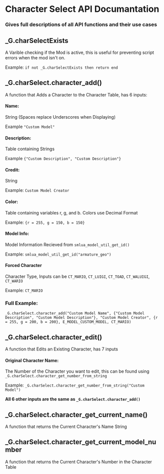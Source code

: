 # Character Select API Documantation
### Gives full descriptions of all API functions and their use cases

## _G.charSelectExists
A Varible checking if the Mod is active, this is useful for preventing script errors when the mod isn't on.

Example: `if not _G.charSelectExists then return end`

## _G.charSelect.character_add()
A function that Adds a Character to the Character Table, has 6 inputs:

#### Name:
String (Spaces replace Underscores when Displaying)

Example `"Custom Model"`

#### Description:
Table containing Strings

Example `{"Custom Description", "Custom Description"}`

#### Credit:
String

Example: `Custom Model Creator`

#### Color:
Table containing variables r, g, and b. Colors use Decimal Format

Example: `{r = 255, g = 150, b = 150}`

#### Model Info:
Model Information Recieved from `smlua_model_util_get_id()`

Example: `smlua_model_util_get_id("armature_geo")`

#### Forced Character
Character Type, Inputs can be `CT_MARIO`, `CT_LUIGI`, `CT_TOAD`, `CT_WALUIGI`, `CT_WARIO`

Example: `CT_MARIO`

### Full Example:
```
_G.charSelect.character_add("Custom Model Name", {"Custom Model Description", "Custom Model Description"}, "Custom Model Creator", {r = 255, g = 200, b = 200}, E_MODEL_CUSTOM_MODEL, CT_MARIO)
```

## _G.charSelect.character_edit()
A function that Edits an Existing Character, has 7 inputs

#### Original Character Name:
The Number of the Character you want to edit, this can be found using `_G.charSelect.character_get_number_from_string`

Example: `_G.charSelect.character_get_number_from_string("Custom Model")`

**All 6 other inputs are the same as `_G.charSelect.character_add()`**

## _G.charSelect.character_get_current_name()
A function that returns the Current Character's Name String

## _G.charSelect.character_get_current_model_number
A function that returns the Current Character's Number in the Character Table
